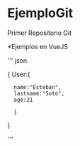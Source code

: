 # EjemploGit
Primer Repositorio Git

*Ejemplos en VueJS

''' json

  {
    User:{
    
      name:"Esteban",
      lastname:"Soto",
      age:21
      
      }
      
   }
   
'''
